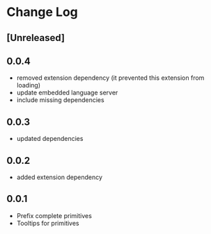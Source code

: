 # Change Log

## [Unreleased]

## 0.0.4
- removed extension dependency (it prevented this extension from loading)
- update embedded language server
- include missing dependencies

## 0.0.3
- updated dependencies

## 0.0.2
- added extension dependency

## 0.0.1
- Prefix complete primitives
- Tooltips for primitives